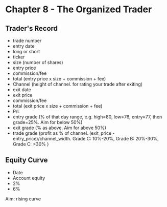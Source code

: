 # Chapter 8 - The Organized Trader

## Trader's Record
- trade number
- entry date
- long or short
- ticker
- size (number of shares)
- entry price
- commission/fee
- total (entry price x size + commission + fee)
- Channel (height of channel. for rating your trade after exiting)
- exit date
- exit price
- commission/fee
- total (exit price x size + commission + fee)
- P/L
- entry grade (% of that day range, e.g. high=80, low=76, entry=77, then grade=25%. Aim for below 50%)
- exit grade (% as above. Aim for above 50%)
- trade grade (profit as % of channel. (exit_price - entry_price)/channel_width. Grade C: 10%-20%, Grade B: 20%-30%, Grade C: >30% )

## Equity Curve
- Date
- Account equity
- 2%
- 6%

Aim: rising curve
